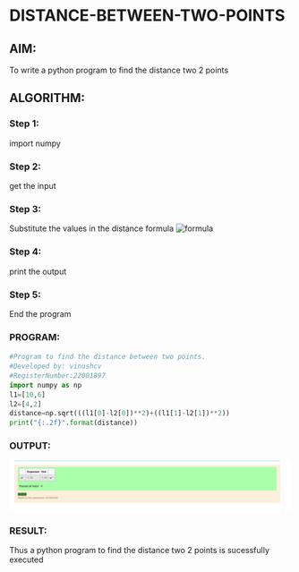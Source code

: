 # DISTANCE-BETWEEN-TWO-POINTS

## AIM:
To write a python program to find the distance two 2 points
## ALGORITHM:
### Step 1: 
import numpy
### Step 2: 
get the input
### Step 3: 
Substitute the values in the distance formula  ![formula](/formula.jpg)
### Step 4: 
print the output
### Step 5: 
End the program
### PROGRAM:
```python
#Program to find the distance between two points.
#Developed by: vinushcv
#RegisterNumber:22001897
import numpy as np
l1=[10,6]
l2=[4,2]
distance=np.sqrt(((l1[0]-l2[0])**2)+((l1[1]-l2[1])**2))
print("{:.2f}".format(distance))
``` 

### OUTPUT:
![output](distance.png)


### RESULT:
Thus a python program to find the distance two 2 points is sucessfully executed
